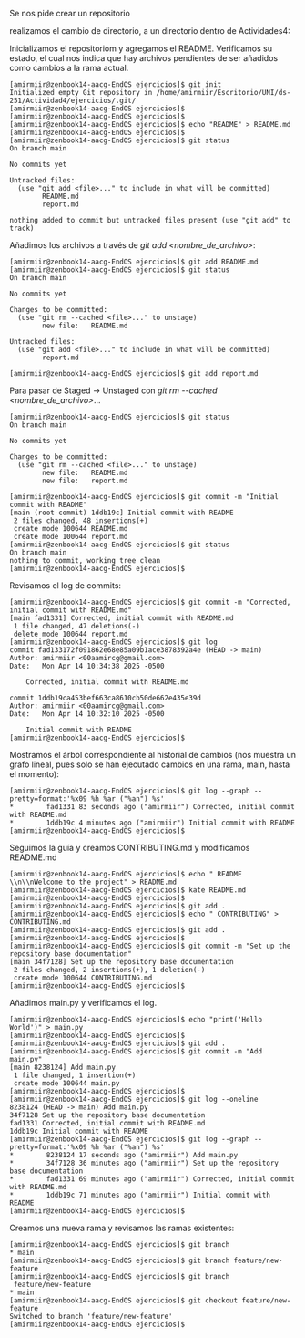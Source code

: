 Se nos pide crear un repositorio

realizamos el cambio de directorio, a un directorio dentro de Actividades4:

Inicializamos el repositoriom y agregamos el README. Verificamos su estado, el cual nos indica que hay archivos pendientes de ser añadidos como cambios a la rama actual.
```
[amirmiir@zenbook14-aacg-EndOS ejercicios]$ git init
Initialized empty Git repository in /home/amirmiir/Escritorio/UNI/ds-251/Actividad4/ejercicios/.git/
[amirmiir@zenbook14-aacg-EndOS ejercicios]$ 
[amirmiir@zenbook14-aacg-EndOS ejercicios]$ 
[amirmiir@zenbook14-aacg-EndOS ejercicios]$ echo "README" > README.md
[amirmiir@zenbook14-aacg-EndOS ejercicios]$ 
[amirmiir@zenbook14-aacg-EndOS ejercicios]$ git status
On branch main

No commits yet

Untracked files:
  (use "git add <file>..." to include in what will be committed)
        README.md
        report.md

nothing added to commit but untracked files present (use "git add" to track)
```

Añadimos los archivos a través de _git add <nombre_de_archivo>_:
```
[amirmiir@zenbook14-aacg-EndOS ejercicios]$ git add README.md
[amirmiir@zenbook14-aacg-EndOS ejercicios]$ git status
On branch main

No commits yet

Changes to be committed:
  (use "git rm --cached <file>..." to unstage)
        new file:   README.md

Untracked files:
  (use "git add <file>..." to include in what will be committed)
        report.md

[amirmiir@zenbook14-aacg-EndOS ejercicios]$ git add report.md

```
Para pasar de Staged -> Unstaged con _git rm --cached <nombre_de_archivo>_...

```
[amirmiir@zenbook14-aacg-EndOS ejercicios]$ git status
On branch main

No commits yet

Changes to be committed:
  (use "git rm --cached <file>..." to unstage)
        new file:   README.md
        new file:   report.md

[amirmiir@zenbook14-aacg-EndOS ejercicios]$ git commit -m "Initial commit with README"
[main (root-commit) 1ddb19c] Initial commit with README
 2 files changed, 48 insertions(+)
 create mode 100644 README.md
 create mode 100644 report.md
[amirmiir@zenbook14-aacg-EndOS ejercicios]$ git status
On branch main
nothing to commit, working tree clean
[amirmiir@zenbook14-aacg-EndOS ejercicios]$ 

```

Revisamos el log de commits:
```
[amirmiir@zenbook14-aacg-EndOS ejercicios]$ git commit -m "Corrected, initial commit with README.md"
[main fad1331] Corrected, initial commit with README.md
 1 file changed, 47 deletions(-)
 delete mode 100644 report.md
[amirmiir@zenbook14-aacg-EndOS ejercicios]$ git log
commit fad133172f091862e68e85a09b1ace3878392a4e (HEAD -> main)
Author: amirmiir <00aamircg@gmail.com>
Date:   Mon Apr 14 10:34:38 2025 -0500

    Corrected, initial commit with README.md

commit 1ddb19ca453bef663ca8610cb50de662e435e39d
Author: amirmiir <00aamircg@gmail.com>
Date:   Mon Apr 14 10:32:10 2025 -0500

    Initial commit with README
[amirmiir@zenbook14-aacg-EndOS ejercicios]$ 

```

Mostramos el árbol correspondiente al historial de cambios (nos muestra un grafo lineal, pues solo se han ejecutado cambios en una rama, main, hasta el momento):
```
[amirmiir@zenbook14-aacg-EndOS ejercicios]$ git log --graph --pretty=format:'%x09 %h %ar ("%an") %s'
*        fad1331 83 seconds ago ("amirmiir") Corrected, initial commit with README.md
*        1ddb19c 4 minutes ago ("amirmiir") Initial commit with README
[amirmiir@zenbook14-aacg-EndOS ejercicios]$ 

```

Seguimos la guía y creamos CONTRIBUTING.md y modificamos README.md

```
[amirmiir@zenbook14-aacg-EndOS ejercicios]$ echo " README \\n\\nWelcome to the project" > README.md
[amirmiir@zenbook14-aacg-EndOS ejercicios]$ kate README.md
[amirmiir@zenbook14-aacg-EndOS ejercicios]$ 
[amirmiir@zenbook14-aacg-EndOS ejercicios]$ git add .
[amirmiir@zenbook14-aacg-EndOS ejercicios]$ echo " CONTRIBUTING" > CONTRIBUTING.md 
[amirmiir@zenbook14-aacg-EndOS ejercicios]$ git add .
[amirmiir@zenbook14-aacg-EndOS ejercicios]$ 
[amirmiir@zenbook14-aacg-EndOS ejercicios]$ git commit -m "Set up the repository base documentation"
[main 34f7128] Set up the repository base documentation
 2 files changed, 2 insertions(+), 1 deletion(-)
 create mode 100644 CONTRIBUTING.md
[amirmiir@zenbook14-aacg-EndOS ejercicios]$ 

```

Añadimos main.py y verificamos el log.

```
[amirmiir@zenbook14-aacg-EndOS ejercicios]$ echo "print('Hello World')" > main.py 
[amirmiir@zenbook14-aacg-EndOS ejercicios]$ 
[amirmiir@zenbook14-aacg-EndOS ejercicios]$ git add .
[amirmiir@zenbook14-aacg-EndOS ejercicios]$ git commit -m "Add main.py"
[main 8238124] Add main.py
 1 file changed, 1 insertion(+)
 create mode 100644 main.py
[amirmiir@zenbook14-aacg-EndOS ejercicios]$ 
[amirmiir@zenbook14-aacg-EndOS ejercicios]$ git log --oneline
8238124 (HEAD -> main) Add main.py
34f7128 Set up the repository base documentation
fad1331 Corrected, initial commit with README.md
1ddb19c Initial commit with README
[amirmiir@zenbook14-aacg-EndOS ejercicios]$ git log --graph --pretty=format:'%x09 %h %ar ("%an") %s'
*        8238124 17 seconds ago ("amirmiir") Add main.py
*        34f7128 36 minutes ago ("amirmiir") Set up the repository base documentation
*        fad1331 69 minutes ago ("amirmiir") Corrected, initial commit with README.md
*        1ddb19c 71 minutes ago ("amirmiir") Initial commit with README
[amirmiir@zenbook14-aacg-EndOS ejercicios]$ 
 ```

 Creamos una nueva rama y revisamos las ramas existentes:

 ```
 [amirmiir@zenbook14-aacg-EndOS ejercicios]$ git branch
* main
[amirmiir@zenbook14-aacg-EndOS ejercicios]$ git branch feature/new-feature
[amirmiir@zenbook14-aacg-EndOS ejercicios]$ git branch
  feature/new-feature
* main
[amirmiir@zenbook14-aacg-EndOS ejercicios]$ git checkout feature/new-feature 
Switched to branch 'feature/new-feature'
[amirmiir@zenbook14-aacg-EndOS ejercicios]$ 
```

